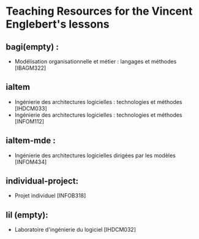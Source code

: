 # Teaching Resources for the Vincent Englebert's lessons

## bagi(empty) :

* Modélisation organisationnelle et métier : langages et méthodes [IBAGM322]


## ialtem

* Ingénierie des architectures logicielles : technologies et méthodes [IHDCM033]
* Ingénierie des architectures logicielles : technologies et méthodes [INFOM112]

## ialtem-mde : 

* Ingénierie des architectures logicielles dirigées par les modèles [INFOM434]


## individual-project: 

* Projet individuel [INFOB318]



## lil (empty):

* Laboratoire d'ingénierie du logiciel [IHDCM032]





